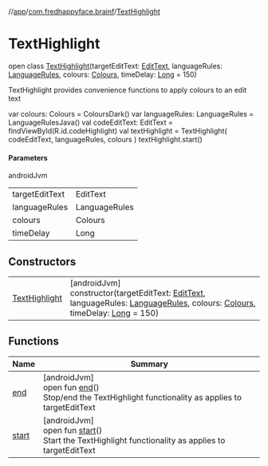 //[app](../../../index.md)/[com.fredhappyface.brainf](../index.md)/[TextHighlight](index.md)

# TextHighlight

open class [TextHighlight](index.md)(targetEditText: [EditText](https://developer.android.com/reference/kotlin/android/widget/EditText.html), languageRules: [LanguageRules](../-language-rules/index.md), colours: [Colours](../-colours/index.md), timeDelay: [Long](https://kotlinlang.org/api/latest/jvm/stdlib/kotlin/-long/index.html) = 150)

TextHighlight provides convenience functions to apply colours to an edit text

var colours: Colours = ColoursDark() var languageRules: LanguageRules = LanguageRulesJava() val codeEditText: EditText = findViewById(R.id.codeHighlight) val textHighlight = TextHighlight( codeEditText, languageRules, colours ) textHighlight.start()

#### Parameters

androidJvm

| | |
|---|---|
| targetEditText | EditText |
| languageRules | LanguageRules |
| colours | Colours |
| timeDelay | Long |

## Constructors

| | |
|---|---|
| [TextHighlight](-text-highlight.md) | [androidJvm]<br>constructor(targetEditText: [EditText](https://developer.android.com/reference/kotlin/android/widget/EditText.html), languageRules: [LanguageRules](../-language-rules/index.md), colours: [Colours](../-colours/index.md), timeDelay: [Long](https://kotlinlang.org/api/latest/jvm/stdlib/kotlin/-long/index.html) = 150) |

## Functions

| Name | Summary |
|---|---|
| [end](end.md) | [androidJvm]<br>open fun [end](end.md)()<br>Stop/end the TextHighlight functionality as applies to targetEditText |
| [start](start.md) | [androidJvm]<br>open fun [start](start.md)()<br>Start the TextHighlight functionality as applies to targetEditText |
